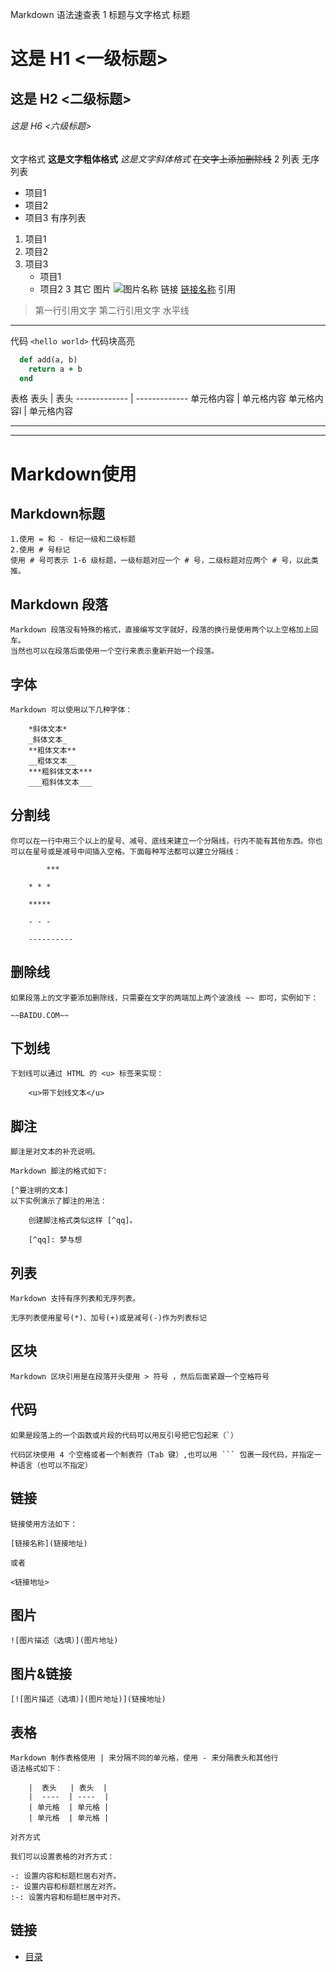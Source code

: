 Markdown 语法速查表 
1 标题与文字格式 
标题 
# 这是 H1 <一级标题> 
## 这是 H2 <二级标题> 
###### 这是 H6 <六级标题> 
文字格式 
**这是文字粗体格式** 
*这是文字斜体格式* 
~~在文字上添加删除线~~ 
2 列表 
无序列表 
* 项目1 
* 项目2 
* 项目3 
有序列表 
1. 项目1 
2. 项目2 
3. 项目3 
   * 项目1 
   * 项目2 
3 其它 
图片 
![图片名称](http://gitcafe.com/image.png) 
链接 
[链接名称](http://gitcafe.com) 
引用 
> 第一行引用文字 
> 第二行引用文字 
水平线 
*** 
代码 
`<hello world>` 
代码块高亮 
```ruby 
  def add(a, b) 
    return a + b 
  end 
``` 
表格 
  表头  | 表头 
  ------------- | ------------- 
 单元格内容  | 单元格内容 
 单元格内容l  | 单元格内容 
 
*** 
*** 
 # Markdown使用

## Markdown标题

    1.使用 = 和 - 标记一级和二级标题
    2.使用 # 号标记
	使用 # 号可表示 1-6 级标题，一级标题对应一个 # 号，二级标题对应两个 # 号，以此类推。

## Markdown 段落

    Markdown 段落没有特殊的格式，直接编写文字就好，段落的换行是使用两个以上空格加上回车。
    当然也可以在段落后面使用一个空行来表示重新开始一个段落。

## 字体
    
    Markdown 可以使用以下几种字体：

```
	*斜体文本*
	_斜体文本_
	**粗体文本**
	__粗体文本__
	***粗斜体文本***
	___粗斜体文本___
```

## 分割线

    你可以在一行中用三个以上的星号、减号、底线来建立一个分隔线，行内不能有其他东西。你也可以在星号或是减号中间插入空格。下面每种写法都可以建立分隔线：
```
        ***

	* * *

	*****

	- - -

	----------
```

## 删除线

    如果段落上的文字要添加删除线，只需要在文字的两端加上两个波浪线 ~~ 即可，实例如下：

```
~~BAIDU.COM~~ 
```

## 下划线

    下划线可以通过 HTML 的 <u> 标签来实现：

```
	<u>带下划线文本</u>
```

## 脚注

    脚注是对文本的补充说明。

    Markdown 脚注的格式如下:

	[^要注明的文本]
	以下实例演示了脚注的用法：

```
	创建脚注格式类似这样 [^qq]。

	[^qq]: 梦与想
```

## 列表

    Markdown 支持有序列表和无序列表。

    无序列表使用星号(*)、加号(+)或是减号(-)作为列表标记

## 区块

    Markdown 区块引用是在段落开头使用 > 符号 ，然后后面紧跟一个空格符号

## 代码
	
    如果是段落上的一个函数或片段的代码可以用反引号把它包起来（`）

    代码区块使用 4 个空格或者一个制表符（Tab 键）,也可以用 ``` 包裹一段代码，并指定一种语言（也可以不指定）

## 链接

    链接使用方法如下：

	[链接名称](链接地址)

	或者

	<链接地址>

## 图片
    
    ![图片描述（选填）](图片地址)

## 图片&链接

    [![图片描述（选填）](图片地址)](链接地址)

## 表格

    Markdown 制作表格使用 | 来分隔不同的单元格，使用 - 来分隔表头和其他行
    语法格式如下：

```
    |  表头   | 表头  |
    |  ----  | ----  |
    | 单元格  | 单元格 |
    | 单元格  | 单元格 |
```

    对齐方式

    我们可以设置表格的对齐方式：

    -: 设置内容和标题栏居右对齐。
    :- 设置内容和标题栏居左对齐。
    :-: 设置内容和标题栏居中对齐。
## 链接

- [目录](directory.md)

